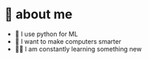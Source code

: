 # 🐾 about me

- 🐍 I use python for ML
- 🧠 I want to make computers smarter
- 👩‍💻 I am constantly learning something new


<!--
**Kseymur/Kseymur** is a ✨ _special_ ✨ repository because its `README.md` (this file) appears on your GitHub profile.

Here are some ideas to get you started:

- 🔭 I’m currently working on ...
- 🌱 I’m currently learning ...
- 👯 I’m looking to collaborate on ...
- 🤔 I’m looking for help with ...
- 💬 Ask me about ...
- 📫 How to reach me: ...
- 😄 Pronouns: ...
- ⚡ Fun fact: ...
-->
